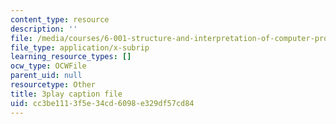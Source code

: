```yaml
---
content_type: resource
description: ''
file: /media/courses/6-001-structure-and-interpretation-of-computer-programs-spring-2005/cc3be1113f5e34cd6098e329df57cd84_V_7mmwpgJHU.srt
file_type: application/x-subrip
learning_resource_types: []
ocw_type: OCWFile
parent_uid: null
resourcetype: Other
title: 3play caption file
uid: cc3be111-3f5e-34cd-6098-e329df57cd84
---
```

